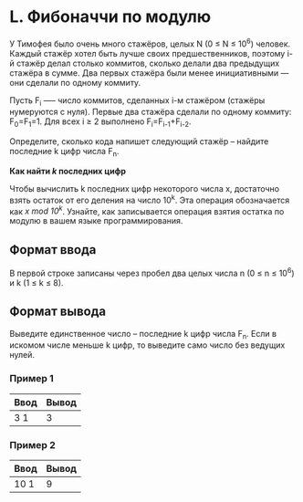 # L. Фибоначчи по модулю

У Тимофея было очень много стажёров, целых N (0 ≤ N ≤ 10<sup>6</sup>) человек. Каждый стажёр хотел быть лучше своих предшественников, поэтому i-й стажёр делал столько коммитов, сколько делали два предыдущих стажёра в сумме.
Два первых стажёра были менее инициативными — они сделали по одному коммиту.

Пусть F<sub>i</sub> —– число коммитов, сделанных i-м стажёром (стажёры нумеруются с нуля). Первые два стажёра сделали по одному коммиту: F<sub>0</sub>=F<sub>1</sub>=1.
Для всех i ≥ 2 выполнено F<sub>i</sub>=F<sub>i-1</sub>+F<sub>i-2</sub>.

Определите, сколько кода напишет следующий стажёр – найдите последние k цифр числа F<sub>n</sub>.

**Как найти <i>k</i> последних цифр**

Чтобы вычислить k последних цифр некоторого числа x, достаточно взять остаток от его деления на число 10<sup>k</sup>. 
Эта операция обозначается как <i>x mod 10<sup>k</sup></i>. Узнайте, как записывается операция взятия остатка по модулю в вашем языке программирования.


## Формат ввода

В первой строке записаны через пробел два целых числа n (0 ≤ n ≤ 10<sup>6</sup>) и k (1 ≤ k ≤ 8).


## Формат вывода

Выведите единственное число – последние k цифр числа F<sub>n</sub>.
Если в искомом числе меньше k цифр, то выведите само число без ведущих нулей.


### Пример 1

<table>
  <thead>
     <tr>
        <th>Ввод</th>
        <th>Вывод</th>
     </tr>
  </thead>
  <tbody>
     <tr>
        <td>3 1</td>
        <td>3</td>
     </tr>
  </tbody>
</table>

### Пример 2

<table>
  <thead>
     <tr>
        <th>Ввод</th>
        <th>Вывод</th>
     </tr>
  </thead>
  <tbody>
     <tr>
        <td>10 1</td>
        <td>9</td>
     </tr>
  </tbody>
</table>
